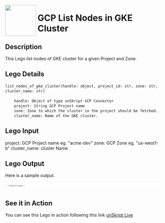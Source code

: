 [<img align="left" src="https://unskript.com/assets/favicon.png" width="100" height="100" style="padding-right: 5px">](https://unskript.com/assets/favicon.png) 
<h1>GCP List Nodes in GKE Cluster</h1>

## Description
This Lego list nodes of GKE cluster for a given Project and Zone.

## Lego Details

    list_nodes_of_gke_cluster(handle: object, project_id: str, zone: str, cluster_name: str)

        handle: Object of type unSkript GCP Connector
        project: String GCP Project name
        zone: Zone to which the cluster in the project should be fetched.
        cluster_name: Name of the GKE cluster.


## Lego Input
 project:  GCP Project name eg. "acme-dev"
 zone: GCP Zone eg. "us-west1-b"
 cluster_name: cluster Name

## Lego Output
Here is a sample output.

<img src="./1.png">



## See it in Action

You can see this Lego in action following this link [unSkript Live](https://us.app.unskript.io)
